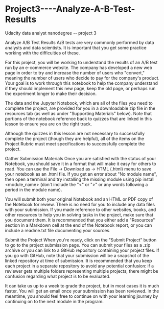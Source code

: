 # Project3----Analyze-A-B-Test-Results
Udacity data analyst nanodegree -- project 3

Analyze A/B Test Results
A/B tests are very commonly performed by data analysts and data scientists. It is important that you get some practice working with the difficulties of these.

For this project, you will be working to understand the results of an A/B test run by an e-commerce website. The company has developed a new web page in order to try and increase the number of users who "convert," meaning the number of users who decide to pay for the company's product. Your goal is to work through this notebook to help the company understand if they should implement this new page, keep the old page, or perhaps run the experiment longer to make their decision.

The data and the Jupyter Notebook, which are all of the files you need to complete the project, are provided for you in a downloadable zip file in the resources tab (as well as under "Supporting Materials" below). Note that portions of the notebook reference back to quizzes that are linked in this lesson to ensure you are on the right track.

Although the quizzes in this lesson are not necessary to successfully complete the project (though they are helpful), all of the items on the Project Rubric must meet specifications to successfully complete the project.

Gather Submission Materials
Once you are satisfied with the status of your Notebook, you should save it in a format that will make it easy for others to read. You can use the File -> Download as -> HTML (.html) menu to save your notebook as an .html file. If you get an error about "No module name", then open a terminal and try installing the missing module using pip install <module_name> (don't include the "<" or ">" or any words following a period in the module name).

You will submit both your original Notebook and an HTML or PDF copy of the Notebook for review. There is no need for you to include any data files with your submission. If you made reference to other websites, books, and other resources to help you in solving tasks in the project, make sure that you document them. It is recommended that you either add a "Resources" section in a Markdown cell at the end of the Notebook report, or you can include a readme.txt file documenting your sources.

Submit the Project
When you're ready, click on the "Submit Project" button to go to the project submission page. You can submit your files as a .zip archive or you can link to a GitHub repository containing your project files. If you go with GitHub, note that your submission will be a snapshot of the linked repository at time of submission. It is recommended that you keep each project in a separate repository to avoid any potential confusion: if a reviewer gets multiple folders representing multiple projects, there might be confusion regarding what project is to be evaluated.

It can take us up to a week to grade the project, but in most cases it is much faster. You will get an email once your submission has been reviewed. In the meantime, you should feel free to continue on with your learning journey by continuing on to the next module in the program.
